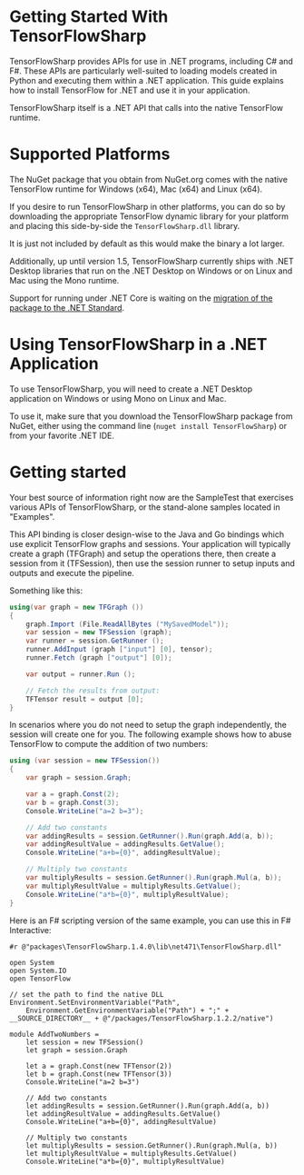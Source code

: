 # Getting Started With TensorFlowSharp

TensorFlowSharp provides APIs for use in .NET programs, including C#
and F#. These APIs are particularly well-suited to loading models
created in Python and executing them within a .NET application. This
guide explains how to install TensorFlow for .NET and use it in your application.

TensorFlowSharp itself is a .NET API that calls into the native
TensorFlow runtime.   

# Supported Platforms

The NuGet package that you obtain from NuGet.org comes with the native
TensorFlow runtime for Windows (x64), Mac (x64) and Linux (x64).    

If you desire to run TensorFlowSharp in other platforms, you can do so
by downloading the appropriate TensorFlow dynamic library for your
platform and placing this side-by-side the `TensorFlowSharp.dll` library.

It is just not included by default as this would make the binary a lot larger.

Additionally, up until version 1.5, TensorFlowSharp currently ships
with .NET Desktop libraries that run on the .NET Desktop on Windows or
on Linux and Mac using the Mono runtime.

Support for running under .NET Core is waiting on the [migration of the
package to the .NET Standard](https://github.com/migueldeicaza/TensorFlowSharp/pull/188).

# Using TensorFlowSharp in a .NET Application

To use TensorFlowSharp, you will need to create a .NET Desktop
application on Windows or using Mono on Linux and Mac.   

To use it, make sure that you download the TensorFlowSharp package
from NuGet, either using the command line (`nuget install
TensorFlowSharp`) or from your favorite .NET IDE.

# Getting started


Your best source of information right now are the SampleTest that
exercises various APIs of TensorFlowSharp, or the stand-alone samples
located in "Examples".

This API binding is closer design-wise to the Java and Go bindings
which use explicit TensorFlow graphs and sessions.  Your application
will typically create a graph (TFGraph) and setup the operations
there, then create a session from it (TFSession), then use the session
runner to setup inputs and outputs and execute the pipeline.

Something like this:

```csharp
using(var graph = new TFGraph ())
{
    graph.Import (File.ReadAllBytes ("MySavedModel"));
    var session = new TFSession (graph);
    var runner = session.GetRunner ();
    runner.AddInput (graph ["input"] [0], tensor);
    runner.Fetch (graph ["output"] [0]);

    var output = runner.Run ();

    // Fetch the results from output:
    TFTensor result = output [0];
}
```

In scenarios where you do not need to setup the graph independently,
the session will create one for you.  The following example shows how
to abuse TensorFlow to compute the addition of two numbers:

```csharp
using (var session = new TFSession())
{
    var graph = session.Graph;

    var a = graph.Const(2);
    var b = graph.Const(3);
    Console.WriteLine("a=2 b=3");

    // Add two constants
    var addingResults = session.GetRunner().Run(graph.Add(a, b));
    var addingResultValue = addingResults.GetValue();
    Console.WriteLine("a+b={0}", addingResultValue);

    // Multiply two constants
    var multiplyResults = session.GetRunner().Run(graph.Mul(a, b));
    var multiplyResultValue = multiplyResults.GetValue();
    Console.WriteLine("a*b={0}", multiplyResultValue);
}
```

Here is an F# scripting version of the same example, you can use this in F# Interactive:

```
#r @"packages\TensorFlowSharp.1.4.0\lib\net471\TensorFlowSharp.dll"

open System
open System.IO
open TensorFlow

// set the path to find the native DLL
Environment.SetEnvironmentVariable("Path", 
    Environment.GetEnvironmentVariable("Path") + ";" + __SOURCE_DIRECTORY__ + @"/packages/TensorFlowSharp.1.2.2/native")

module AddTwoNumbers = 
    let session = new TFSession()
    let graph = session.Graph

    let a = graph.Const(new TFTensor(2))
    let b = graph.Const(new TFTensor(3))
    Console.WriteLine("a=2 b=3")

    // Add two constants
    let addingResults = session.GetRunner().Run(graph.Add(a, b))
    let addingResultValue = addingResults.GetValue()
    Console.WriteLine("a+b={0}", addingResultValue)

    // Multiply two constants
    let multiplyResults = session.GetRunner().Run(graph.Mul(a, b))
    let multiplyResultValue = multiplyResults.GetValue()
    Console.WriteLine("a*b={0}", multiplyResultValue)
```

